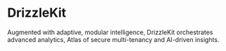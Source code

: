 # DrizzleKit
Augmented with adaptive, modular intelligence, DrizzleKit orchestrates advanced analytics, Atlas of secure multi-tenancy and AI-driven insights.
